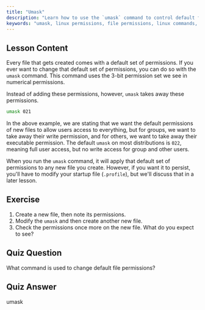 ```yaml
---
title: "Umask"
description: "Learn how to use the `umask` command to control default file permissions in Linux. Understand numerical permissions and manage new file access easily."
keywords: "umask, linux permissions, file permissions, linux commands, beginner linux, linux tutorial, default permissions"
---
```


## Lesson Content

Every file that gets created comes with a default set of permissions. If you ever want to change that default set of permissions, you can do so with the `umask` command. This command uses the 3-bit permission set we see in numerical permissions.

Instead of adding these permissions, however, `umask` takes away these permissions.

```bash
umask 021
```

In the above example, we are stating that we want the default permissions of new files to allow users access to everything, but for groups, we want to take away their write permission, and for others, we want to take away their executable permission. The default `umask` on most distributions is `022`, meaning full user access, but no write access for group and other users.

When you run the `umask` command, it will apply that default set of permissions to any new file you create. However, if you want it to persist, you'll have to modify your startup file (`.profile`), but we'll discuss that in a later lesson.

## Exercise

1. Create a new file, then note its permissions.
2. Modify the `umask` and then create another new file.
3. Check the permissions once more on the new file. What do you expect to see?

## Quiz Question

What command is used to change default file permissions?

## Quiz Answer

umask
